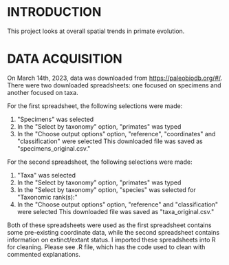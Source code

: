 # INTRODUCTION	
This project looks at overall spatial trends in primate evolution. 

# DATA ACQUISITION
On March 14th, 2023, data was downloaded from https://paleobiodb.org/#/. There were two downloaded spreadsheets: one focused on specimens and another focused on taxa. 

For the first spreadsheet, the following selections were made: 
1) "Specimens" was selected
2) In the "Select by taxonomy" option, "primates" was typed
3) In the "Choose output options" option, "reference", "coordinates" and "classification" were selected 
This downloaded file was saved as "specimens_original.csv." 

For the second spreadsheet, the following selections were made: 
1) "Taxa" was selected
2) In the "Select by taxonomy" option, "primates" was typed
3) In the "Select by taxonomy" option, "species" was selected for "Taxonomic rank(s):" 
4) In the "Choose output options" option, "reference" and "classification" were selected 
This downloaded file was saved as "taxa_original.csv." 

Both of these spreadsheets were used as the first spreadsheet contains some pre-existing coordinate data, while the second spreadsheet contains information on extinct/extant status. I imported these spreadsheets into R for cleaning. Please see .R file, which has the code used to clean with commented explanations. 

